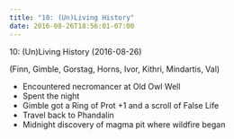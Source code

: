 ```yaml
---
title: "10: (Un)Living History"
date: 2016-08-26T18:56:01-07:00
---
```


10: (Un)Living History (2016-08-26)

(Finn, Gimble, Gorstag, Horns, Ivor, Kithri, Mindartis, Val)

- Encountered necromancer at Old Owl Well
- Spent the night
- Gimble got a Ring of Prot +1 and a scroll of False Life
- Travel back to Phandalin
- Midnight discovery of magma pit where wildfire began
